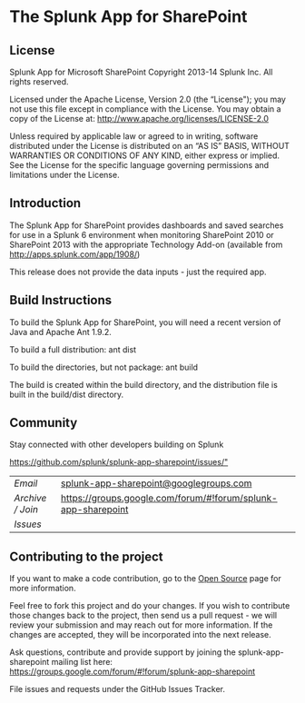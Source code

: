 ﻿# The Splunk App for SharePoint
## License

Splunk App for Microsoft SharePoint
Copyright 2013-14 Splunk Inc.  All rights reserved.

Licensed under the Apache License, Version 2.0 (the “License"); you may not use this file except in compliance with the License.
You may obtain a copy of the License at:   http://www.apache.org/licenses/LICENSE-2.0
 
Unless required by applicable law or agreed to in writing, software distributed under the License is distributed on an 
“AS IS” BASIS, WITHOUT WARRANTIES OR CONDITIONS OF ANY KIND, either express or implied.  See the License for the specific 
language governing permissions and limitations under the License.

## Introduction
The Splunk App for SharePoint provides dashboards and saved searches for use in a Splunk 6 environment when monitoring SharePoint
2010 or SharePoint 2013 with the appropriate Technology Add-on (available from http://apps.splunk.com/app/1908/)

This release does not provide the data inputs - just the required app.

## Build Instructions
To build the Splunk App for SharePoint, you will need a recent version of Java and Apache Ant 1.9.2.

To build a full distribution:
	ant dist

To build the directories, but not package:
	ant build
	
The build is created within the build directory, and the distribution file is built in the build/dist directory.

## Community

Stay connected with other developers building on Splunk

<table>
<tr>
<td><em>Email</em></td>
<td><a href="mailto:splunk-app-sharepoint@googlegroups.com">splunk-app-sharepoint@googlegroups.com</a></td>
</tr>
<tr>
<td><em>Archive / Join</em></td>
<td><a href="https://groups.google.com/forum/#!forum/splunk-app-sharepoint">https://groups.google.com/forum/#!forum/splunk-app-sharepoint</a></tr>
</tr>
<tr>
<td><em>Issues</em></td>
</td><a href="https://github.com/splunk/splunk-app-sharepoint/issues/">https://github.com/splunk/splunk-app-sharepoint/issues/"</a></td>
</tr>
</table>

## Contributing to the project
If you want to make a code contribution, go to the [Open Source](http://dev.splunk.com/view/opensource/SP-CAAAEDM) page for more information.

Feel free to fork this project and do your changes.  If you wish to contribute those changes 
back to the project, then send us a pull request - we will review your submission and may reach
out for more information.  If the changes are accepted, they will be incorporated into the 
next release.

Ask questions, contribute and provide support by joining the splunk-app-sharepoint mailing list here:  
	https://groups.google.com/forum/#!forum/splunk-app-sharepoint

File issues and requests under the GitHub Issues Tracker.	
	